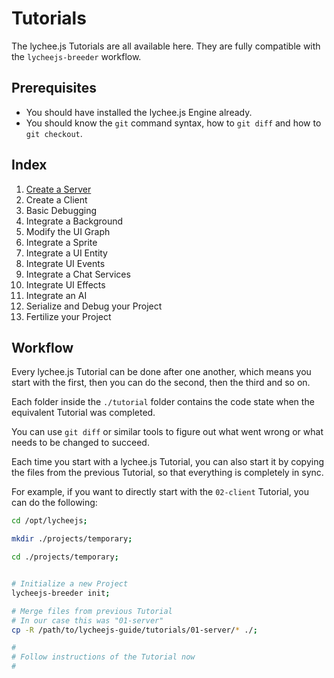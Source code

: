 
# Tutorials

The lychee.js Tutorials are all available here. They are
fully compatible with the `lycheejs-breeder` workflow.


## Prerequisites

- You should have installed the lychee.js Engine already.
- You should know the `git` command syntax, how to `git diff` and how to `git checkout`.


## Index

1.  [Create a Server](./01-server.md)
2.  Create a Client
3.  Basic Debugging
4.  Integrate a Background
5.  Modify the UI Graph
6.  Integrate a Sprite
7.  Integrate a UI Entity
8.  Integrate UI Events
9.  Integrate a Chat Services
10. Integrate UI Effects
11. Integrate an AI
12. Serialize and Debug your Project
13. Fertilize your Project


## Workflow

Every lychee.js Tutorial can be done after one another,
which means you start with the first, then you can do
the second, then the third and so on.

Each folder inside the `./tutorial` folder contains the
code state when the equivalent Tutorial was completed.

You can use `git diff` or similar tools to figure out
what went wrong or what needs to be changed to succeed.

Each time you start with a lychee.js Tutorial, you can
also start it by copying the files from the previous
Tutorial, so that everything is completely in sync.

For example, if you want to directly start with the
`02-client` Tutorial, you can do the following:

```bash
cd /opt/lycheejs;

mkdir ./projects/temporary;

cd ./projects/temporary;


# Initialize a new Project
lycheejs-breeder init;

# Merge files from previous Tutorial
# In our case this was "01-server"
cp -R /path/to/lycheejs-guide/tutorials/01-server/* ./;

#
# Follow instructions of the Tutorial now
#
```

